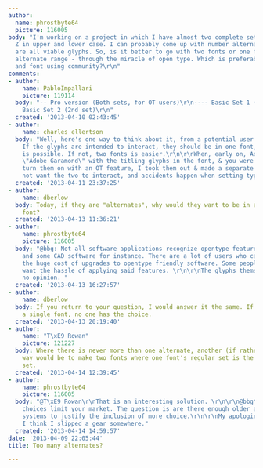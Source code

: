 ```yaml
---
author:
  name: phrostbyte64
  picture: 116005
body: "I'm working on a project in which I have almost two complete sets of A through
  Z in upper and lower case. I can probably come up with number alternates also. They
  are all viable glyphs. So, is it better to go with two fonts or one font with an
  alternate range - through the miracle of open type. Which is preferable to the type
  and font using community?\r\n"
comments:
- author:
    name: PabloImpallari
    picture: 119114
  body: "-- Pro version (Both sets, for OT users)\r\n---- Basic Set 1 (1st set)\r\n----
    Basic Set 2 (2nd set)\r\n"
  created: '2013-04-10 02:43:45'
- author:
    name: charles ellertson
  body: "Well, here's one way to think about it, from a potential user's perspective.
    If the glyphs are intended to interact, they should be in one font, so kerning
    is possible. If not, two fonts is easier.\r\n\r\nWhen, early on, Adobe put out
    \"Adobe Garamond\" with the titling glyphs in the font, & you were suppose to
    turn them on with an OT feature, I took them out & made a separate font. You would
    not want the two to interact, and accidents happen when setting type..."
  created: '2013-04-11 23:37:25'
- author:
    name: dberlow
  body: Today, if they are "alternates", why would they want to be in a different
    font?
  created: '2013-04-13 11:36:21'
- author:
    name: phrostbyte64
    picture: 116005
  body: "@bbg: Not all software applications recognize opentype features - sign specific
    and some CAD software for instance. There are a lot of users who can't afford
    the huge cost of upgrades to opentype friendly software. Some people simply don't
    want the hassle of applying said features. \r\n\r\nThe glyphs themselves have
    no opinion. "
  created: '2013-04-13 16:27:57'
- author:
    name: dberlow
  body: If you return to your question, I would answer it the same. If you don't make
    a single font, no one has the choice.
  created: '2013-04-13 20:19:40'
- author:
    name: "T\xE9 Rowan"
    picture: 121227
  body: Where there is never more than one alternate, another (if rather labour-intensive)
    way would be to make two fonts where one font's regular set is the other's alternate
    set.
  created: '2013-04-14 12:39:45'
- author:
    name: phrostbyte64
    picture: 116005
  body: "@T\xE9 Rowan\r\nThat is an interesting solution. \r\n\r\n@bbg\r\nLimited
    choices limit your market. The question is are there enough older and CAD only
    systems to justify the inclusion of more choice.\r\n\r\nMy apologies for my grammar.
    I think I slipped a gear somewhere."
  created: '2013-04-14 14:59:57'
date: '2013-04-09 22:05:44'
title: Too many alternates?

---
```

